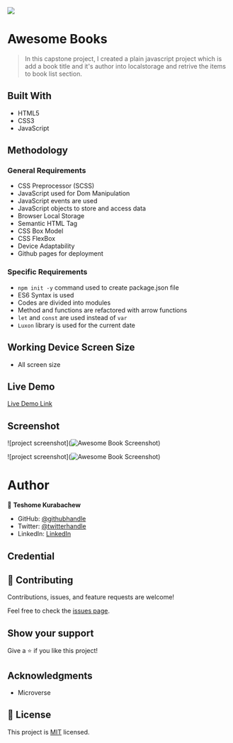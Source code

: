 ![](https://img.shields.io/badge/Microverse-blueviolet)

# Awesome Books

> In this capstone project, I created a plain javascript project which is add a book title and it's author into localstorage and retrive the items to book list section.

## Built With

- HTML5
- CSS3
- JavaScript

## Methodology

### General Requirements

- CSS Preprocessor (SCSS)
- JavaScript used for Dom Manipulation
- JavaScript events are used
- JavaScript objects to store and access data
- Browser Local Storage
- Semantic HTML Tag
- CSS Box Model
- CSS FlexBox
- Device Adaptability
- Github pages for deployment

### Specific Requirements

- `npm init -y` command used to create package.json file
- ES6 Syntax is used
- Codes are divided into modules
- Method and functions are refactored with arrow functions
- `let` and `const` are used instead of `var`
- `Luxon` library is used for the current date

## Working Device Screen Size

- All screen size

## Live Demo

[Live Demo Link]( https://teshemaximillan.github.io/Awesome-Books/)

## Screenshot

![project screenshot](![Awesome Book Screenshot](https://user-images.githubusercontent.com/51437483/159142705-bf9f636c-ef50-46d5-a3cb-84d0b7ea0250.JPG))

![project screenshot](![Awesome Book Screenshot](https://user-images.githubusercontent.com/51437483/159135872-8873034c-198c-4b56-9cd0-70091ad7b818.jpg))

# Author

👤 **Teshome Kurabachew**

- GitHub: [@githubhandle](https://github.com/TesheMaximillan)
- Twitter: [@twitterhandle](https://twitter.com/TesheKura)
- LinkedIn: [LinkedIn](https://www.linkedin.com/in/teshome-kurabachew-aa8067180/)

## Credential

## 🤝 Contributing

Contributions, issues, and feature requests are welcome!

Feel free to check the [issues page](https://github.com/TesheMaximillan/Awesome-Books-Modules/issues).

## Show your support

Give a ⭐️ if you like this project!

## Acknowledgments

- Microverse 

## 📝 License

This project is [MIT](./MIT.md) licensed.
